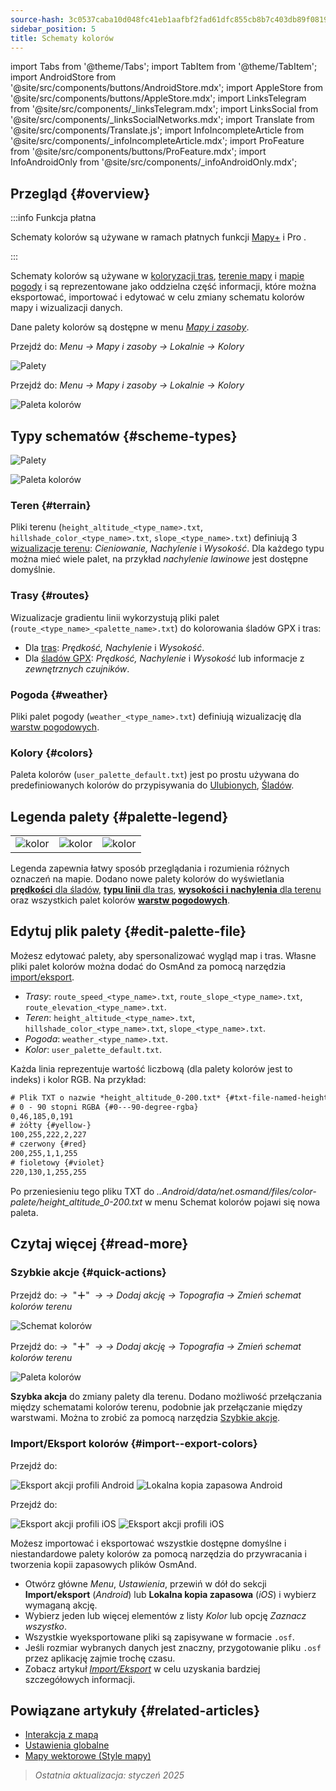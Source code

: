 ```yaml
---
source-hash: 3c0537caba10d048fc41eb1aafbf2fad61dfc855cb8b7c403db89f081990b44f
sidebar_position: 5
title: Schematy kolorów
---
```

import Tabs from '@theme/Tabs';
import TabItem from '@theme/TabItem';
import AndroidStore from '@site/src/components/buttons/AndroidStore.mdx';
import AppleStore from '@site/src/components/buttons/AppleStore.mdx';
import LinksTelegram from '@site/src/components/_linksTelegram.mdx';
import LinksSocial from '@site/src/components/_linksSocialNetworks.mdx';
import Translate from '@site/src/components/Translate.js';
import InfoIncompleteArticle from '@site/src/components/_infoIncompleteArticle.mdx';
import ProFeature from '@site/src/components/buttons/ProFeature.mdx';
import InfoAndroidOnly from '@site/src/components/_infoAndroidOnly.mdx';



## Przegląd {#overview}

:::info Funkcja płatna

Schematy kolorów są używane w ramach płatnych funkcji [Mapy+](../purchases/index.md) i Pro <ProFeature />.

:::

Schematy kolorów są używane w [koloryzacji tras](#routes), [terenie mapy](#terrain) i [mapie pogody](#weather) i są reprezentowane jako oddzielna część informacji, które można eksportować, importować i edytować w celu zmiany schematu kolorów mapy i wizualizacji danych.

Dane palety kolorów są dostępne w menu [*Mapy i zasoby*](../personal/maps-resources.md#local).

<Tabs groupId="operating-systems" queryString="current-os">

<TabItem value="android" label="Android">

Przejdź do: *Menu → Mapy i zasoby → Lokalnie → Kolory*

![Palety](@site/static/img/personal/color-schemes/colors.png)

</TabItem>

<TabItem value="ios" label="iOS">

Przejdź do: *Menu → Mapy i zasoby → Lokalnie → Kolory*

![Paleta kolorów](@site/static/img/personal/color-schemes/color_palette_ios.png)

</TabItem>

</Tabs>


## Typy schematów {#scheme-types}

<Tabs groupId="operating-systems" queryString="current-os">

<TabItem value="android" label="Android">

![Palety](@site/static/img/personal/color-schemes/palette.png)

</TabItem>

<TabItem value="ios" label="iOS">

![Paleta kolorów](@site/static/img/personal/color-schemes/color_altitude.png)

</TabItem>

</Tabs>


### Teren {#terrain}

Pliki terenu (`height_altitude_<type_name>.txt`, `hillshade_color_<type_name>.txt`, `slope_<type_name>.txt`) definiują 3 [wizualizacje terenu](../plugins/topography.md#hillshade-slope-and-altitude-layers): *Cieniowanie, Nachylenie* i *Wysokość*. Dla każdego typu można mieć wiele palet, na przykład *nachylenie lawinowe* jest dostępne domyślnie.

### Trasy {#routes}

Wizualizacje gradientu linii wykorzystują pliki palet (`route_<type_name>_<palette_name>.txt`) do kolorowania śladów GPX i tras:

- Dla [tras](../navigation/guidance/map-during-navigation.md#color): *Prędkość, Nachylenie* i *Wysokość*.
- Dla [śladów GPX](../map/tracks/appearance#track-colors-in-gpx-files): *Prędkość, Nachylenie* i *Wysokość* lub informacje z *zewnętrznych czujników*.

### Pogoda {#weather}

Pliki palet pogody (`weather_<type_name>.txt`) definiują wizualizację dla [warstw pogodowych](../plugins/weather.md#weather-layers).

### Kolory {#colors}

Paleta kolorów (`user_palette_default.txt`) jest po prostu używana do predefiniowanych kolorów do przypisywania do [Ulubionych](./favorites.md), [Śladów](./tracks/).


## Legenda palety {#palette-legend}

<table class="image">
    <tr>
        <td><img src={require('@site/static/img/personal/color-schemes/legend.png').default} alt="kolor"/></td>
        <td><img src={require('@site/static/img/personal/color-schemes/legend_1.png').default} alt="kolor"/></td>
        <td><img src={require('@site/static/img/personal/color-schemes/legend_2.png').default} alt="kolor"/></td>
    </tr>
</table>


Legenda zapewnia łatwy sposób przeglądania i rozumienia różnych oznaczeń na mapie. Dodano nowe palety kolorów do wyświetlania [**prędkości** dla śladów](../map/tracks/appearance#track-colors-in-gpx-files), [**typu linii** dla tras](../navigation/guidance/map-during-navigation.md#color), [**wysokości i nachylenia** dla terenu](../plugins/topography.md#default-color-scheme) oraz wszystkich palet kolorów [**warstw pogodowych**](../plugins/weather.md#weather-layers).


## Edytuj plik palety {#edit-palette-file}

Możesz edytować palety, aby spersonalizować wygląd map i tras. Własne pliki palet kolorów można dodać do OsmAnd za pomocą narzędzia [import/eksport](./import-export.md).

- *Trasy*: `route_speed_<type_name>.txt`, `route_slope_<type_name>.txt`, `route_elevation_<type_name>.txt`.
- *Teren*: `height_altitude_<type_name>.txt`, `hillshade_color_<type_name>.txt`, `slope_<type_name>.txt`.
- *Pogoda*: `weather_<type_name>.txt`.
- *Kolor*: `user_palette_default.txt`.

Każda linia reprezentuje wartość liczbową (dla palety kolorów jest to indeks) i kolor RGB. Na przykład:

```xml
# Plik TXT o nazwie *height_altitude_0-200.txt* {#txt-file-named-heightaltitude0-200txt}
# 0 - 90 stopni RGBA {#0---90-degree-rgba}
0,46,185,0,191
# żółty {#yellow-}
100,255,222,2,227
# czerwony {#red}
200,255,1,1,255
# fioletowy {#violet}
220,130,1,255,255

```

Po przeniesieniu tego pliku TXT do *..Android/data/net.osmand/files/color-palete/height_altitude_0-200.txt* w menu Schemat kolorów pojawi się nowa paleta.


## Czytaj więcej {#read-more}

### Szybkie akcje {#quick-actions}

<Tabs groupId="operating-systems" queryString="current-os">

<TabItem value="android" label="Android">

Przejdź do: *<Translate ios="true" ids="shared_string_menu,layer_map_appearance,shared_string_buttons,custom_buttons"/> →*&nbsp; "**＋**" &nbsp;*→ <Translate ios="true" ids="add_button"/>* *→ Dodaj akcję → Topografia → Zmień schemat kolorów terenu*

![Schemat kolorów](@site/static/img/widgets/color_scheme.png)

</TabItem>

<TabItem value="ios" label="iOS">

Przejdź do: *<Translate ios="true" ids="shared_string_menu,layer_map_appearance,shared_string_buttons,custom_buttons"/> →*&nbsp; "**＋**" &nbsp;*→ <Translate ios="true" ids="add_button"/>* *→ Dodaj akcję → Topografia → Zmień schemat kolorów terenu*

![Paleta kolorów](@site/static/img/personal/color-schemes/color_scheme_qa_ios.png)

</TabItem>

</Tabs>

**Szybka akcja** do zmiany palety dla terenu. Dodano możliwość przełączania między schematami kolorów terenu, podobnie jak przełączanie między warstwami. Można to zrobić za pomocą narzędzia [Szybkie akcje](../widgets/quick-action.md#configure-map).

### Import/Eksport kolorów {#import--export-colors}

<Tabs groupId="operating-systems" queryString="current-os">

<TabItem value="android" label="Android">

Przejdź do: *<Translate android="true" ids="shared_string_menu,shared_string_settings,import_export,export_to_file"/>*

![Eksport akcji profili Android](@site/static/img/personal/profiles/profile_actions_export_1_andr.png) ![Lokalna kopia zapasowa Android](@site/static/img/personal/profiles/profile_actions_export_3_andr.png)

</TabItem>

<TabItem value="ios" label="iOS">

Przejdź do: *<Translate ios="true" ids="shared_string_menu,shared_string_settings,local_backup,backup_into_file"/>*

![Eksport akcji profili iOS](@site/static/img/personal/profiles/profile_actions_export_1_ios.png) ![Eksport akcji profili iOS](@site/static/img/personal/profiles/profile_actions_export_3_ios.png)

</TabItem>

</Tabs>

Możesz importować i eksportować wszystkie dostępne domyślne i niestandardowe palety kolorów za pomocą narzędzia do przywracania i tworzenia kopii zapasowych plików OsmAnd.

- Otwórz główne *Menu*, *Ustawienia*, przewiń w dół do sekcji **Import/eksport** (*Android*) lub **Lokalna kopia zapasowa** (*iOS*) i wybierz wymaganą akcję.
- Wybierz jeden lub więcej elementów z listy *Kolor* lub opcję *Zaznacz wszystko*.
- Wszystkie wyeksportowane pliki są zapisywane w formacie `.osf`.
- Jeśli rozmiar wybranych danych jest znaczny, przygotowanie pliku `.osf` przez aplikację zajmie trochę czasu.
- Zobacz artykuł [*Import/Eksport*](../personal/import-export.md) w celu uzyskania bardziej szczegółowych informacji.


## Powiązane artykuły {#related-articles}

- [Interakcja z mapą](../../user/map/interact-with-map.md)
- [Ustawienia globalne](../../user/personal/global-settings.md)
- [Mapy wektorowe (Style mapy)](../../user/map/vector-maps.md)

> *Ostatnia aktualizacja: styczeń 2025*